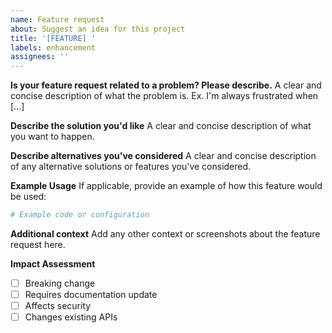 ```yaml
---
name: Feature request
about: Suggest an idea for this project
title: '[FEATURE] '
labels: enhancement
assignees: ''
---
```


**Is your feature request related to a problem? Please describe.**
A clear and concise description of what the problem is. Ex. I'm always frustrated when [...]

**Describe the solution you'd like**
A clear and concise description of what you want to happen.

**Describe alternatives you've considered**
A clear and concise description of any alternative solutions or features you've considered.

**Example Usage**
If applicable, provide an example of how this feature would be used:

```python
# Example code or configuration
```

**Additional context**
Add any other context or screenshots about the feature request here.

**Impact Assessment**

- [ ] Breaking change
- [ ] Requires documentation update
- [ ] Affects security
- [ ] Changes existing APIs
